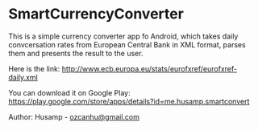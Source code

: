 # SmartCurrencyConverter

This is a simple currency converter app fo Android, which takes daily convcersation rates from European Central Bank
in XML format, parses them and presents the result to the user.

Here is the link: http://www.ecb.europa.eu/stats/eurofxref/eurofxref-daily.xml

You can download it on Google Play:
https://play.google.com/store/apps/details?id=me.husamp.smartconvert

Author: Husamp - ozcanhu@gmail.com
